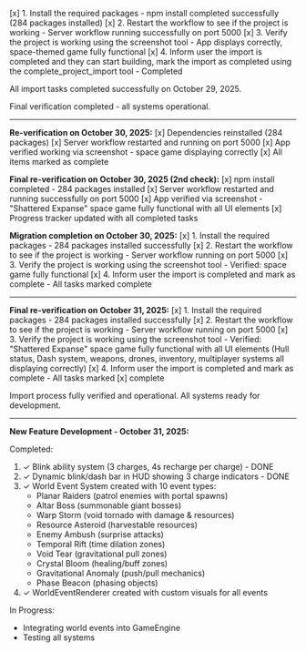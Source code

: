 [x] 1. Install the required packages - npm install completed successfully (284 packages installed)
[x] 2. Restart the workflow to see if the project is working - Server workflow running successfully on port 5000
[x] 3. Verify the project is working using the screenshot tool - App displays correctly, space-themed game fully functional
[x] 4. Inform user the import is completed and they can start building, mark the import as completed using the complete_project_import tool - Completed

All import tasks completed successfully on October 29, 2025.

Final verification completed - all systems operational.

---

**Re-verification on October 30, 2025:**
[x] Dependencies reinstalled (284 packages)
[x] Server workflow restarted and running on port 5000
[x] App verified working via screenshot - space game displaying correctly
[x] All items marked as complete

**Final re-verification on October 30, 2025 (2nd check):**
[x] npm install completed - 284 packages installed
[x] Server workflow restarted and running successfully on port 5000
[x] App verified via screenshot - "Shattered Expanse" space game fully functional with all UI elements
[x] Progress tracker updated with all completed tasks

**Migration completion on October 30, 2025:**
[x] 1. Install the required packages - 284 packages installed successfully
[x] 2. Restart the workflow to see if the project is working - Server workflow running on port 5000
[x] 3. Verify the project is working using the screenshot tool - Verified: space game fully functional
[x] 4. Inform user the import is completed and mark as complete - All tasks marked complete

---

**Final re-verification on October 31, 2025:**
[x] 1. Install the required packages - 284 packages installed successfully
[x] 2. Restart the workflow to see if the project is working - Server workflow running on port 5000
[x] 3. Verify the project is working using the screenshot tool - Verified: "Shattered Expanse" space game fully functional with all UI elements (Hull status, Dash system, weapons, drones, inventory, multiplayer systems all displaying correctly)
[x] 4. Inform user the import is completed and mark as complete - All tasks marked [x] complete

Import process fully verified and operational. All systems ready for development.

---

**New Feature Development - October 31, 2025:**

Completed:
1. ✓ Blink ability system (3 charges, 4s recharge per charge) - DONE
2. ✓ Dynamic blink/dash bar in HUD showing 3 charge indicators - DONE
3. ✓ World Event System created with 10 event types:
   - Planar Raiders (patrol enemies with portal spawns)
   - Altar Boss (summonable giant bosses)
   - Warp Storm (void tornado with damage & resources)
   - Resource Asteroid (harvestable resources)
   - Enemy Ambush (surprise attacks)
   - Temporal Rift (time dilation zones)
   - Void Tear (gravitational pull zones)
   - Crystal Bloom (healing/buff zones)
   - Gravitational Anomaly (push/pull mechanics)
   - Phase Beacon (phasing objects)
4. ✓ WorldEventRenderer created with custom visuals for all events

In Progress:
- Integrating world events into GameEngine
- Testing all systems
